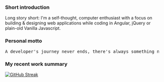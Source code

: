 ### Short introduction
Long story short: I'm a self-thought, computer enthusiast with a focus on building & designing web applications while coding in Angular, jQuery or plain-old Vanilla Javascript.

### Personal motto
<pre>A developer's journey never ends, there's always something new to learn.</pre>

### My recent work summary
[![GitHub Streak](https://streak-stats.demolab.com?user=dtoma-plenty)]([https://git.io/streak-stats](https://github.com/dtoma-plenty))

